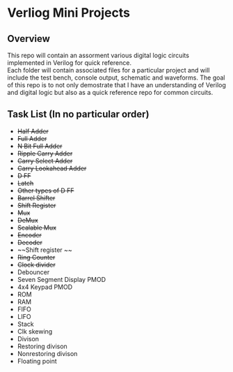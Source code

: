 # Verliog Mini Projects

## Overview
This repo will contain an assorment various digital logic circuits implemented in Verilog for quick reference.  
Each folder will contain associated files for a particular project and will include the test bench, console output, schematic and waveforms.
The goal of this repo is to not only demostrate that I have an understanding of Verilog and digital logic but also as a quick reference repo for common circuits.

## Task List (In no particular order)
- ~~Half Adder~~
- ~~Full Adder~~
- ~~N Bit Full Adder~~
- ~~Ripple Carry Adder~~
- ~~Carry Select Adder~~
- ~~Carry Lookahead Adder~~
- ~~D FF~~
- ~~Latch~~
- ~~Other types of D FF~~
- ~~Barrel Shifter~~
- ~~Shift Register~~
- ~~Mux~~
- ~~DeMux~~
- ~~Scalable Mux~~
- ~~Encoder~~
- ~~Decoder~~
- ~~Shift register ~~
- ~~Ring Counter~~
- ~~Clock divider~~
- Debouncer
- Seven Segment Display PMOD
- 4x4 Keypad PMOD
- ROM
- RAM
- FIFO
- LIFO
- Stack
- Clk skewing 
- Divison
- Restoring divison
- Nonrestoring divison
- Floating point